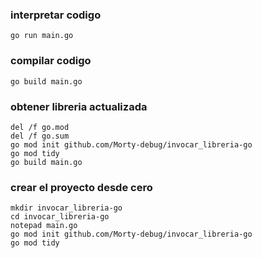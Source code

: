 ### interpretar codigo
```batch
go run main.go
```

### compilar codigo
```batch
go build main.go
```

### obtener libreria actualizada
```batch
del /f go.mod
del /f go.sum
go mod init github.com/Morty-debug/invocar_libreria-go
go mod tidy
go build main.go
```

### crear el proyecto desde cero
```batch
mkdir invocar_libreria-go
cd invocar_libreria-go
notepad main.go
go mod init github.com/Morty-debug/invocar_libreria-go
go mod tidy
```
